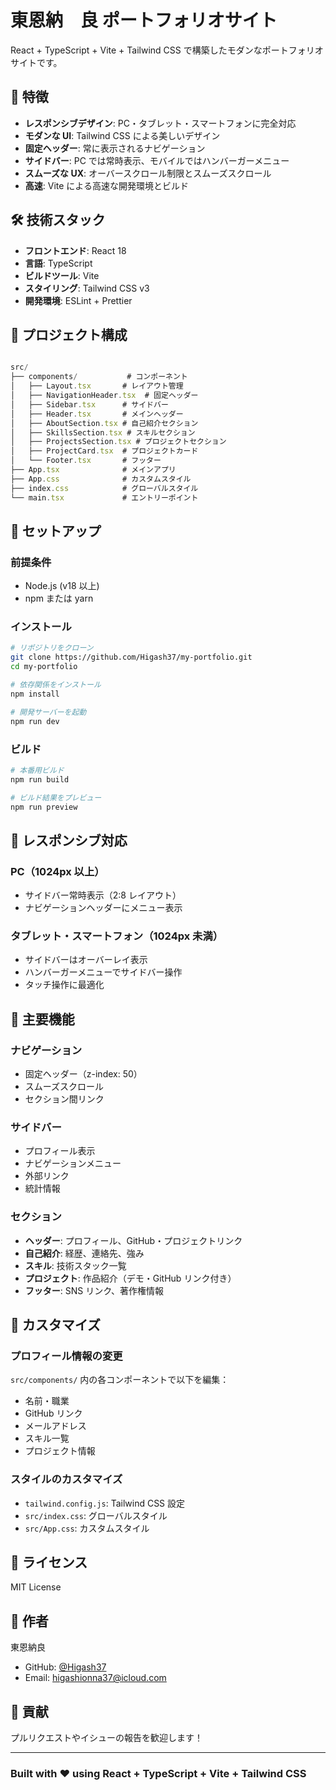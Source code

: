 # 東恩納　良 ポートフォリオサイト

React + TypeScript + Vite + Tailwind CSS で構築したモダンなポートフォリオサイトです。

## 🌟 特徴

- **レスポンシブデザイン**: PC・タブレット・スマートフォンに完全対応
- **モダンな UI**: Tailwind CSS による美しいデザイン
- **固定ヘッダー**: 常に表示されるナビゲーション
- **サイドバー**: PC では常時表示、モバイルではハンバーガーメニュー
- **スムーズな UX**: オーバースクロール制限とスムーズスクロール
- **高速**: Vite による高速な開発環境とビルド

## 🛠️ 技術スタック

- **フロントエンド**: React 18
- **言語**: TypeScript
- **ビルドツール**: Vite
- **スタイリング**: Tailwind CSS v3
- **開発環境**: ESLint + Prettier

## 🎯 プロジェクト構成

```ts

src/
├── components/           # コンポーネント
│   ├── Layout.tsx       # レイアウト管理
│   ├── NavigationHeader.tsx  # 固定ヘッダー
│   ├── Sidebar.tsx      # サイドバー
│   ├── Header.tsx       # メインヘッダー
│   ├── AboutSection.tsx # 自己紹介セクション
│   ├── SkillsSection.tsx # スキルセクション
│   ├── ProjectsSection.tsx # プロジェクトセクション
│   ├── ProjectCard.tsx  # プロジェクトカード
│   └── Footer.tsx       # フッター
├── App.tsx              # メインアプリ
├── App.css              # カスタムスタイル
├── index.css            # グローバルスタイル
└── main.tsx             # エントリーポイント
```

## 🚀 セットアップ

### 前提条件

- Node.js (v18 以上)
- npm または yarn

### インストール

```bash
# リポジトリをクローン
git clone https://github.com/Higash37/my-portfolio.git
cd my-portfolio

# 依存関係をインストール
npm install

# 開発サーバーを起動
npm run dev
```

### ビルド

```bash
# 本番用ビルド
npm run build

# ビルド結果をプレビュー
npm run preview
```

## 📱 レスポンシブ対応

### PC（1024px 以上）

- サイドバー常時表示（2:8 レイアウト）
- ナビゲーションヘッダーにメニュー表示

### タブレット・スマートフォン（1024px 未満）

- サイドバーはオーバーレイ表示
- ハンバーガーメニューでサイドバー操作
- タッチ操作に最適化

## 🎨 主要機能

### ナビゲーション

- 固定ヘッダー（z-index: 50）
- スムーズスクロール
- セクション間リンク

### サイドバー

- プロフィール表示
- ナビゲーションメニュー
- 外部リンク
- 統計情報

### セクション

- **ヘッダー**: プロフィール、GitHub・プロジェクトリンク
- **自己紹介**: 経歴、連絡先、強み
- **スキル**: 技術スタック一覧
- **プロジェクト**: 作品紹介（デモ・GitHub リンク付き）
- **フッター**: SNS リンク、著作権情報

## 🎯 カスタマイズ

### プロフィール情報の変更

`src/components/` 内の各コンポーネントで以下を編集：

- 名前・職業
- GitHub リンク
- メールアドレス
- スキル一覧
- プロジェクト情報

### スタイルのカスタマイズ

- `tailwind.config.js`: Tailwind CSS 設定
- `src/index.css`: グローバルスタイル
- `src/App.css`: カスタムスタイル

## 📝 ライセンス

MIT License

## 👤 作者

東恩納良

- GitHub: [@Higash37](https://github.com/Higash37)
- Email: [higashionna37@icloud.com](mailto:higashionna37@icloud.com)

## 🤝 貢献

プルリクエストやイシューの報告を歓迎します！

---

### Built with ❤️ using React + TypeScript + Vite + Tailwind CSS
